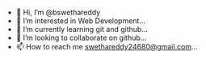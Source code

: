 - 👋 Hi, I’m @bswethareddy
- 👀 I’m interested in Web Development...
- 🌱 I’m currently learning git and github...
- 💞️ I’m looking to collaborate on github...
- 📫 How to reach me swethareddy24680@gmail.com...

<!---
bswethareddy/bswethareddy is a ✨ special ✨ repository because its `README.md` (this file) appears on your GitHub profile.
You can click the Preview link to take a look at your changes.
--->

